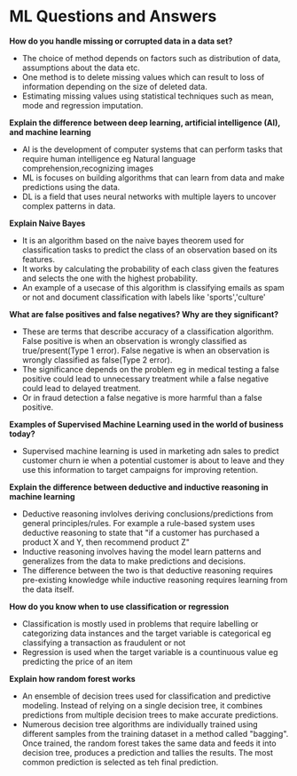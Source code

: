 # ML Questions and Answers

**How do you handle missing or corrupted data in a data set?**
- The choice of method depends on factors such as distribution of data, assumptions about the data etc. 
- One method is to delete missing values which can result to loss of information depending on the size of deleted data.
- Estimating missing values using statistical techniques such as mean, mode and regression imputation.
  
**Explain the difference between deep learning, artificial intelligence (AI), and machine learning**
- AI is the development of computer systems that can perform tasks that require human intelligence eg Natural language comprehension,recognizing images
- ML is focuses on building algorithms that can learn from data and make predictions using the data.
- DL is a field that uses neural networks with multiple layers to uncover complex patterns in data.
  
**Explain Naive Bayes**
- It is an algorithm based on the naive bayes theorem used for classification tasks to predict the class of an observation based on its features.
- It works by calculating the probability of each class given the features and selects the one with the highest probability.
- An example of a usecase of this algorithm is classifying emails as spam or not and document classification with labels like 'sports','culture' 
    
**What are false positives and false negatives? Why are they significant?**
- These are terms that describe accuracy of a classification algorithm. False positive is when an observation is wrongly 
  classified as true/present(Type 1 error). False negative is when an observation is wrongly classified as false(Type 2 error). 
- The significance depends on the problem eg in medical testing a false positive could lead to unnecessary treatment while a false negative could lead to delayed treatment.
- Or in fraud detection a false negative is more harmful than a false positive.
  
**Examples of Supervised Machine Learning used in the world of business today?**
- Supervised machine learning is used in marketing adn sales to predict customer churn ie when a potential customer is about
  to leave and they use this information to target campaigns for improving retention.

**Explain the difference between deductive and inductive reasoning in machine learning**
- Deductive reasoning invlolves deriving conclusions/predictions from general principles/rules. For example a rule-based
  system uses deductive reasoning to state that "if a customer has purchased a product X and Y, then recommend product Z"
- Inductive reasoning involves having the model learn patterns and generalizes from the data to make predictions and decisions. 
- The difference between the two is that deductive reasoning requires pre-existing knowledge while inductive reasoning requires learning from the data itself.
  
**How do you know when to use classification or regression**
- Classification is mostly used in problems that require labelling or categorizing data instances and the target variable is categorical eg classifying a transaction as fraudulent or not 
- Regression is used when the target variable is a countinuous value eg predicting the price of an item

**Explain how random forest works**
- An ensemble of decision trees used for classification and predictive modeling. Instead of relying on  a single decision tree, it combines predictions from multiple decision trees to make accurate predictions.
- Numerous decision tree algorithms are individually trained using different samples from the training dataset in a method called "bagging". Once trained, the random forest takes the same data and feeds it into decision tree, produces a prediction and tallies the results. The most common prediction is selected as teh final prediction. 
    
  
  
  
  
  
  
  
  
  
